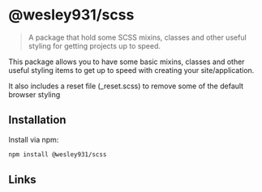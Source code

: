 # @wesley931/scss

> A package that hold some SCSS mixins, classes and other useful styling for getting projects up to speed.

This package allows you to have some basic mixins, classes and other useful styling items to get up to speed with creating your site/application.

It also includes a reset file (_reset.scss) to remove some of the default browser styling

## Installation

Install via npm:

 ```sh
npm install @wesley931/scss
 ```

## Links

[Github]:      https://github.com/wesley-931/scss
[npm]:    https://www.npmjs.com/package/@wesley931/scss
